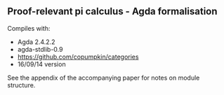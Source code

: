 Proof-relevant pi calculus - Agda formalisation
---

Compiles with:

* Agda 2.4.2.2
* agda-stdlib-0.9
* https://github.com/copumpkin/categories
* 16/09/14 version

See the appendix of the accompanying paper for notes on module
structure.
